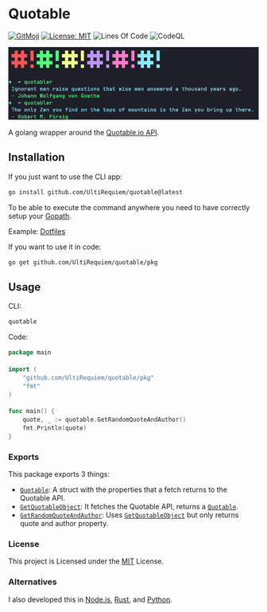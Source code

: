 # Quotable

[![GitMoji](https://img.shields.io/badge/Gitmoji-%F0%9F%8E%A8%20-FFDD67.svg)](https://gitmoji.dev)
[![License: MIT](https://img.shields.io/badge/License-MIT-blue.svg)](https://opensource.org/licenses/MIT)
![Lines Of Code](https://img.shields.io/tokei/lines/github.com/UltiRequiem/quotable?color=blue&label=Total%20Lines)
![CodeQL](https://github.com/UltiRequiem/quotable/workflows/CodeQL/badge.svg)

![Screenshot](./.github/assets/screenshot.png)

A golang wrapper around the [Quotable.io API](https://api.quotable.io/random).

## Installation

If you just want to use the CLI app:

```bash
go install github.com/UltiRequiem/quotable@latest
```

To be able to execute the command anywhere you need to have correctly setup your [Gopath](https://golang.org/doc/gopath_code).

Example: [Dotfiles](https://github.com/UltiRequiem/dotfiles/blob/53fece48cc95521e67a7a9277d6146aa14fe32f3/.zshrc#L32)

If you want to use it in code:

```bash
go get github.com/UltiRequiem/quotable/pkg
```

## Usage

CLI:

```bash
quotable
```

Code:

```go
package main

import (
	"github.com/UltiRequiem/quotable/pkg"
	"fmt"
)

func main() {
	quote, _ := quotable.GetRandomQuoteAndAuthor()
	fmt.Println(quote)
}
```

### Exports

This package exports 3 things:

- [`Quotable`](https://github.com/UltiRequiem/quotable/blob/main/pkg/root.go#L7): A struct with the properties that a fetch returns to the Quotable API.
- [`GetQuotableObject`](https://github.com/UltiRequiem/quotable/blob/main/pkg/root.go#L18): It fetches the Quotable API, returns a [`Quotable`](https://github.com/UltiRequiem/quotable/blob/main/pkg/root.go#L7).
- [`GetRandomQuoteAndAuthor`](https://github.com/UltiRequiem/quotable/blob/main/pkg/root.go#L27): Uses [`GetQuotableObject`](https://github.com/UltiRequiem/quotable/blob/main/pkg/root.go#L18) but only returns quote and author property.

### License

This project is Licensed under the [MIT](./LICENSE.md) License.

### Alternatives

I also developed this in [Node.js](https://github.com/UltiRequiem/ranmess), [Rust](https://github.com/UltiRequiem/ruquotes), and [Python](https://github.com/UltiRequiem/quoteran).
